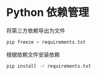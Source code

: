 # Python 依赖管理

将第三方依赖导出为文件

```sh
pip freeze > requirements.txt
```

根据依赖文件安装依赖

```sh
pip install -r requirements.txt
```

